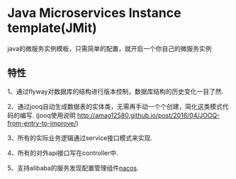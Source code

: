 # Java Microservices Instance template(JMit)
java的微服务实例模板，只需简单的配置，就开启一个你自己的微服务实例


## 特性
1、通过flyway对数据库的结构进行版本控制，数据库结构的历史变化一目了然.

2、通过jooq自动生成数据表的实体类，无需再手动一个个创建，简化这类模式代码的编写.
(jooq使用说明 http://amao12580.github.io/post/2016/04/JOOQ-from-entry-to-improve/)

3、所有的实际业务逻辑通过service接口模式来实现.

4、所有的对外api接口写在controller中.

5、支持alibaba的服务发现配置管理组件[nacos](https://nacos.io/zh-cn/docs/what-is-nacos.html).
